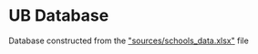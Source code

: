 # UB Database

Database constructed from the ["sources/schools_data.xlsx"](sources/schools_data.xlsx) file
